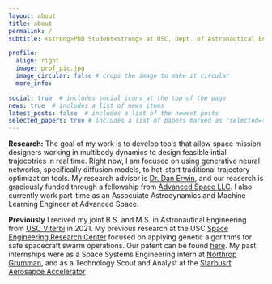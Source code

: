```yaml
---
layout: about
title: about
permalink: /
subtitle: <strong>PhD Student<strong> at USC, Dept. of Astronautical Engineering. <br> <br> Associate Astrodynamics and Machine Learning Engineer at Advanced Space.

profile:
  align: right
  image: prof_pic.jpg
  image_circular: false # crops the image to make it circular
  more_info: 

social: true  # includes social icons at the top of the page
news: true  # includes a list of news items
latest_posts: false  # includes a list of the newest posts
selected_papers: true # includes a list of papers marked as "selected={true}"
---
```


**Research:** The goal of my work is to develop tools that allow space mission designers working in multibody dynamics to design feasible intial trajecotries in real time. Right now, I am focused on using generative neural networks, specifically diffusion models, to hot-start traditional trajectory optimization tools. My research advisor is [Dr. Dan Erwin](https://viterbi.usc.edu/directory/faculty/Erwin/Daniel), and our reaserch is graciously funded through a fellowship from [Advanced Space LLC](https://advancedspace.com/). I also currently work part-time as an Assocuiate Astrodynamics and Machine Learning Engineer at Advanced Space. 

**Previously** I recived my joint B.S. and M.S. in Astronautical Engineering from [USC Viterbi](https://astronautics.usc.edu/) in 2021. My previous research at the USC [Space Engineering Research Center](https://www.isi.edu/centers-serc/) focused on applying genetic algorithms for safe spacecraft swarm operations. Our patent can be found [here](https://scholar.google.com/citations?view_op=view_citation&hl=en&user=7S8svBwAAAAJ&citation_for_view=7S8svBwAAAAJ:u5HHmVD_uO8C). My past internships were as a Space Systems Engineering intern at [Northrop Grumman](https://www.northropgrumman.com/), and as a Technology Scout and Analyst at the [Starbusrt Aerosapce Accelerator](https://starburst.aero/)